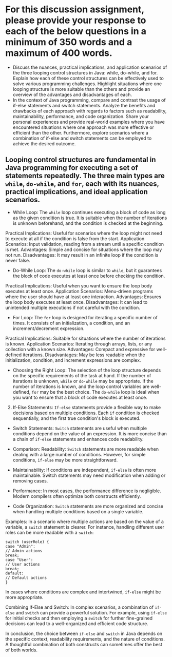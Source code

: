 # For this discussion assignment, please provide your response to each of the below questions in a minimum of 350 words and a maximum of 400 words.

- Discuss the nuances, practical implications, and application scenarios of the three looping control structures in Java: while, do-while, and for. Explain how each of these control structures can be effectively used to solve various programming challenges. Highlight situations where one looping structure is more suitable than the others and provide an overview of the advantages and disadvantages of each.
- In the context of Java programming, compare and contrast the usage of if-else statements and switch statements. Analyze the benefits and drawbacks of each approach with regards to factors such as readability, maintainability, performance, and code organization. Share your personal experiences and provide real-world examples where you have encountered situations where one approach was more effective or efficient than the other. Furthermore, explore scenarios where a combination of if-else and switch statements can be employed to achieve the desired outcome.

## Looping control structures are fundamental in Java programming for executing a set of statements repeatedly. The three main types are `while`, `do-while`, and `for`, each with its nuances, practical implications, and ideal application scenarios.

- While Loop:
  The `while` loop continues executing a block of code as long as the given condition is true. It is suitable when the number of iterations is unknown beforehand, and the condition is checked at the beginning.

Practical Implications: Useful for scenarios where the loop might not need to execute at all if the condition is false from the start.
Application Scenarios: Input validation, reading from a stream until a specific condition is met.
Advantages: Simple and concise for situations where the loop may not run.
Disadvantages: It may result in an infinite loop if the condition is never false.

- Do-While Loop:
  The `do-while` loop is similar to `while`, but it guarantees the block of code executes at least once before checking the condition.

Practical Implications: Useful when you want to ensure the loop body executes at least once.
Application Scenarios: Menu-driven programs where the user should have at least one interaction.
Advantages: Ensures the loop body executes at least once.
Disadvantages: It can lead to unintended multiple executions if not careful with the condition.

- For Loop:
  The `for` loop is designed for iterating a specific number of times. It consists of an initialization, a condition, and an increment/decrement expression.

Practical Implications: Suitable for situations where the number of iterations is known.
Application Scenarios: Iterating through arrays, lists, or any collection with a known size.
Advantages: Compact and expressive for well-defined iterations.
Disadvantages: May be less readable when the initialization, condition, and increment expressions are complex.

- Choosing the Right Loop:
  The selection of the loop structure depends on the specific requirements of the task at hand. If the number of iterations is unknown, `while` or `do-while` may be appropriate. If the number of iterations is known, and the loop control variables are well-defined, `for` may be the best choice. The `do-while` loop is ideal when you want to ensure that a block of code executes at least once.

2. If-Else Statements:
   `If-else` statements provide a flexible way to make decisions based on multiple conditions. Each `if` condition is checked sequentially, and the first true condition's block is executed.

- Switch Statements:
  `Switch` statements are useful when multiple conditions depend on the value of an expression. It is more concise than a chain of `if-else` statements and enhances code readability.

- Comparison:
  Readability: `Switch` statements are more readable when dealing with a large number of conditions. However, for simple conditions, `if-else` may be more straightforward.

- Maintainability: If conditions are independent, `if-else` is often more maintainable. Switch statements may need modification when adding or removing cases.

- Performance: In most cases, the performance difference is negligible. Modern compilers often optimize both constructs efficiently.

- Code Organization: `Switch` statements are more organized and concise when handling multiple conditions based on a single variable.

Examples:
In a scenario where multiple actions are based on the value of a variable, a `switch` statement is clearer. For instance, handling different user roles can be more readable with a `switch`:

```code
switch (userRole) {
case "Admin":
// Admin actions
break;
case "User":
// User actions
break;
default:
// Default actions
}
```

In cases where conditions are complex and intertwined, `if-else` might be more appropriate.

Combining If-Else and Switch:
In complex scenarios, a combination of `if-else` and `switch` can provide a powerful solution. For example, using `if-else` for initial checks and then employing a `switch` for further fine-grained decisions can lead to a well-organized and efficient code structure.

In conclusion, the choice between `if-else` and `switch` in Java depends on the specific context, readability requirements, and the nature of conditions. A thoughtful combination of both constructs can sometimes offer the best of both worlds.

